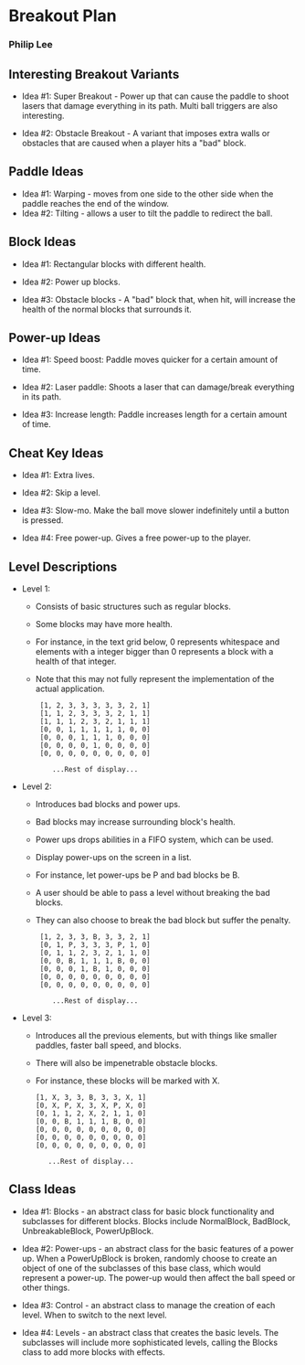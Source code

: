 # Breakout Plan
### Philip Lee

## Interesting Breakout Variants

 * Idea #1: Super Breakout - Power up that can cause the paddle to shoot lasers
that damage everything in its path. Multi ball triggers are also interesting.

 * Idea #2: Obstacle Breakout - A variant that imposes extra walls or obstacles
that are caused when a player hits a "bad" block. 

## Paddle Ideas

 * Idea #1: Warping - moves from one side to the other side when the paddle reaches
the end of the window.
 * Idea #2: Tilting - allows a user to tilt the paddle to redirect the ball.


## Block Ideas

 * Idea #1: Rectangular blocks with different health.

 * Idea #2: Power up blocks.

 * Idea #3: Obstacle blocks -  A "bad" block that, when hit, will increase the 
health of the normal blocks that surrounds it.

## Power-up Ideas

 * Idea #1: Speed boost: Paddle moves quicker for a certain amount of time.

 * Idea #2: Laser paddle: Shoots a laser that can damage/break everything in its path.

 * Idea #3: Increase length: Paddle increases length for a certain amount of time.


## Cheat Key Ideas

 * Idea #1: Extra lives.

 * Idea #2: Skip a level.

 * Idea #3: Slow-mo. Make the ball move slower indefinitely until a button is pressed.

 * Idea #4: Free power-up. Gives a free power-up to the player.


## Level Descriptions

 * Level 1:
   * Consists of basic structures such as regular blocks.
   * Some blocks may have more health.
   * For instance, in the text grid below, 0 represents whitespace and elements with
   a integer bigger than 0 represents a block with a health of that integer.
   * Note that this may not fully represent the implementation of the actual application.
 
          [1, 2, 3, 3, 3, 3, 3, 2, 1]
          [1, 1, 2, 3, 3, 3, 2, 1, 1]
          [1, 1, 1, 2, 3, 2, 1, 1, 1]
          [0, 0, 1, 1, 1, 1, 1, 0, 0]
          [0, 0, 0, 1, 1, 1, 0, 0, 0]
          [0, 0, 0, 0, 1, 0, 0, 0, 0]
          [0, 0, 0, 0, 0, 0, 0, 0, 0]
   
             ...Rest of display...


 * Level 2:
   * Introduces bad blocks and power ups.
   * Bad blocks may increase surrounding block's health.
   * Power ups drops abilities in a FIFO system, which can be used.
   * Display power-ups on the screen in a list.
   * For instance, let power-ups be P and bad blocks be B.
   * A user should be able to pass a level without breaking the bad blocks.
   * They can also choose to break the bad block but suffer the penalty.
   
          [1, 2, 3, 3, B, 3, 3, 2, 1]
          [0, 1, P, 3, 3, 3, P, 1, 0]
          [0, 1, 1, 2, 3, 2, 1, 1, 0]
          [0, 0, B, 1, 1, 1, B, 0, 0]
          [0, 0, 0, 1, B, 1, 0, 0, 0]
          [0, 0, 0, 0, 0, 0, 0, 0, 0]
          [0, 0, 0, 0, 0, 0, 0, 0, 0]

             ...Rest of display...

 * Level 3:
   * Introduces all the previous elements, but with things like smaller
   paddles, faster ball speed, and blocks.
   * There will also be impenetrable obstacle blocks.
   * For instance, these blocks will be marked with X.
     
         [1, X, 3, 3, B, 3, 3, X, 1]
         [0, X, P, X, 3, X, P, X, 0]
         [0, 1, 1, 2, X, 2, 1, 1, 0]
         [0, 0, B, 1, 1, 1, B, 0, 0]
         [0, 0, 0, 0, 0, 0, 0, 0, 0]
         [0, 0, 0, 0, 0, 0, 0, 0, 0]
         [0, 0, 0, 0, 0, 0, 0, 0, 0]

            ...Rest of display...

## Class Ideas

 * Idea #1: Blocks - an abstract class for basic block functionality and 
subclasses for different blocks. Blocks include NormalBlock, BadBlock, 
UnbreakableBlock, PowerUpBlock.


 * Idea #2: Power-ups - an abstract class for the basic features of a power up.
When a PowerUpBlock is broken, randomly choose to create an object of one of the subclasses
of this base class, which would represent a power-up. The power-up would then affect the ball 
speed or other things.


 * Idea #3: Control - an abstract class to manage the creation of each level. When to switch to
the next level.


 * Idea #4: Levels - an abstract class that creates the basic levels. The subclasses will include
more sophisticated levels, calling the Blocks class to add more blocks with effects.